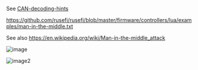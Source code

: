 See [CAN-decoding-hints](CAN-decoding-hints)

<https://github.com/rusefi/rusefi/blob/master/firmware/controllers/lua/examples/man-in-the-middle.txt>

See also <https://en.wikipedia.org/wiki/Man-in-the-middle_attack>

![image](https://user-images.githubusercontent.com/48498823/209687336-3b1551ad-3008-4a0d-8ecc-cb2b94002011.png)

![image2](https://user-images.githubusercontent.com/48498823/209687448-37cccb27-d841-4f8f-8163-541225e17f6d.jpg)
